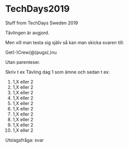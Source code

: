 # TechDays2019
Stuff from TechDays Sweden 2019

Tävlingen är avgjord.

Men vill man testa sig själv så kan man skicka svaren till:

Get(-)Crew(@)pugs(.)nu

Utan parenteser.

Skriv t ex Tävling dag 1 som ämne och sedan t ex:

1. 1,X eller 2
2. 1,X eller 2
3. 1,X eller 2
4. 1,X eller 2
5. 1,X eller 2
6. 1,X eller 2
7. 1,X eller 2
8. 1,X eller 2
9. 1,X eller 2
10. 1,X eller 2

Utslagsfråga: svar
